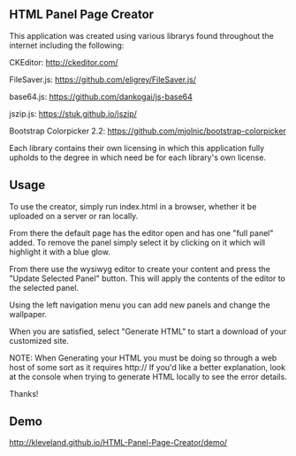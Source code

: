 HTML Panel Page Creator
---------------------------------
This application was created using various librarys found throughout the internet including the following:

CKEditor: http://ckeditor.com/

FileSaver.js: https://github.com/eligrey/FileSaver.js/

base64.js: https://github.com/dankogai/js-base64

jszip.js: https://stuk.github.io/jszip/

Bootstrap Colorpicker 2.2: https://github.com/mjolnic/bootstrap-colorpicker

Each library contains their own licensing in which this application fully upholds to the degree in which need be for each library's own license.

Usage
---------------------------------
To use the creator, simply run index.html in a browser, whether it be uploaded on a server or ran locally.

From there the default page has the editor open and has one "full panel" added. To remove the panel simply select it by clicking on it which will highlight it with a blue glow.

From there use the wysiwyg editor to create your content and press the "Update Selected Panel" button. This will apply the contents of the editor to the selected panel.

Using the left navigation menu you can add new panels and change the wallpaper.

When you are satisfied, select "Generate HTML" to start a download of your customized site.

NOTE: When Generating your HTML you must be doing so through a web host of some sort as it requires http://
If you'd like a better explanation, look at the console when trying to generate HTML locally to see the error details.

Thanks!

Demo
---------------------------------
http://kleveland.github.io/HTML-Panel-Page-Creator/demo/

